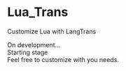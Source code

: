 # Lua_Trans
Customize Lua with LangTrans

On development...<br>
Starting stage<br>
Feel free to customize with you needs.

